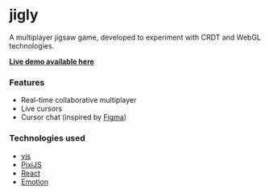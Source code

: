 # jigly

A multiplayer jigsaw game, developed to experiment with CRDT and WebGL
technologies. 

**[Live demo available here](https://calvincheng.github.io/jigly)**

### Features

* Real-time collaborative multiplayer
* Live cursors
* Cursor chat (inspired by [Figma](https://figma.com))

### Technologies used

* [yjs](https://github.com/yjs/yjs)
* [PixiJS](https://pixijs.com/)
* [React](https://reactjs.org/)
* [Emotion](https://github.com/emotion-js/emotion)
